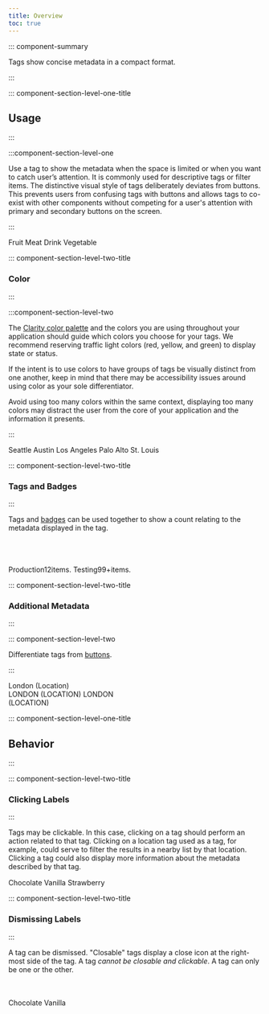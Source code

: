 ```yaml
---
title: Overview
toc: true
---
```


::: component-summary

Tags show concise metadata in a compact format.

:::

::: component-section-level-one-title

## Usage

:::

:::component-section-level-one

Use a tag to show the metadata when the space is limited or when you want to catch user’s attention. It is commonly used for descriptive tags or filter items. The distinctive visual style of tags deliberately deviates from buttons. This prevents users from confusing tags with buttons and allows tags to co-exist with other components without competing for a user's attention with primary and secondary buttons on the screen.

:::

<div cds-layout="horizontal gap:xs m-y:md">
    <cds-tag readonly color="purple">Fruit</cds-tag>
    <cds-tag readonly color="blue">Meat</cds-tag>
    <cds-tag readonly color="orange">Drink</cds-tag>
    <cds-tag readonly color="light-blue">Vegetable</cds-tag>
</div>

::: component-section-level-two-title

### Color

:::

:::component-section-level-two

The [Clarity color palette](/foundation/color) and the colors you are using throughout your application should guide which colors you choose for your tags. We recommend reserving traffic light colors (red, yellow, and green) to display state or status.

If the intent is to use colors to have groups of tags be visually distinct from one another, keep in mind that there may be accessibility issues around using color as your sole differentiator.

Avoid using too many colors within the same context, displaying too many colors may distract the user from the core of your application and the information it presents.

:::

<div cds-layout="horizontal gap:xs m-y:md">
    <cds-tag readonly>Seattle</cds-tag>
    <cds-tag readonly color="purple">Austin</cds-tag>
    <cds-tag readonly color="blue">Los Angeles</cds-tag>
    <cds-tag readonly color="orange">Palo Alto</cds-tag>
    <cds-tag readonly color="light-blue">St. Louis</cds-tag>
</div>

::: component-section-level-two-title

### Tags and Badges

:::

<div class="clr-row">
<div class="clr-col-sm-12 clr-col-lg-4">
<div style="height: 100px">
<div>Tags and <a href="../badge">badges</a> can be used together to show a count relating to the metadata displayed in the tag.</div>
</div>
</div>
<div class="clr-col-sm-12 clr-col-lg-4">
<DocInset height="100">
<div cds-layout="horizontal gap:sm align:center">
    <cds-tag readonly color="blue">Production<cds-badge color="blue">12<span cds-layout="display:screen-reader-only">items.</span></cds-badge></cds-tag>
    <cds-tag readonly color="blue">Testing<cds-badge color="blue">99+<span cds-layout="display:screen-reader-only">items.</span></cds-badge></cds-tag>
</div>
</DocInset>
</div>
</div>

::: component-section-level-two-title

### Additional Metadata

:::

::: component-section-level-two

Differentiate tags from [buttons](core-components/button).

:::

<DocDoDont>
<DocDo summary="Describe additional information with parenthesis" demoHeight="120">
<div cds-layout="horizontal align:center"><cds-tag readonly color="orange">London (Location)</cds-tag></div>
</DocDo>
<DocDont slot="dont" summary="Use all capitalization or multi-lines" demoHeight="120">
<div cds-layout="horizontal gap:sm align:center">
<cds-tag readonly color="purple">LONDON (LOCATION)</cds-tag>
<cds-tag readonly color="purple">LONDON<br/>(LOCATION)</cds-tag>
</div>
</DocDont>
</DocDoDont>

::: component-section-level-one-title

## Behavior

:::

::: component-section-level-two-title

### Clicking Labels

:::

<div class="clr-row">
<div class="clr-col-sm-12 clr-col-lg-4" cds-layout="p-b@lg:none p-b:lg">
<div style="height: 100px">
<div><p cds-text="body">Tags may be clickable. In this case, clicking on a tag should perform an action related to that tag. Clicking on a location tag used as a tag, for example, could serve to filter the results in a nearby list by that location. Clicking a tag could also display more information about the metadata described by that tag.</p></div>
</div>
</div>
<div class="clr-col-sm-12 clr-col-lg-4">
<DocInset height="100">
<div cds-layout="horizontal gap:sm align:center">
    <cds-tag color="purple">Chocolate</cds-tag>
    <cds-tag color="purple">Vanilla</cds-tag>
    <cds-tag color="purple">Strawberry</cds-tag>
</div>
</DocInset>
</div>
</div>

::: component-section-level-two-title

### Dismissing Labels

:::

<div class="clr-row">
<div class="clr-col-sm-12 clr-col-lg-4">
<div style="height: 100px">
<div>
<p cds-text="body">A tag can be dismissed. "Closable" tags display a close icon at the right-most side of the tag. A tag <em>cannot be closable and clickable</em>. A tag can only be one or the other.</p>
</div>
</div>
</div>
<div class="clr-col-sm-12 clr-col-lg-4">
<DocInset height="100">
<div cds-layout="horizontal gap:sm align:center">
    <cds-tag color="blue" closable>Chocolate</cds-tag>
    <cds-tag color="blue" closable>Vanilla</cds-tag>
</div>
</DocInset>
</div>
</div>
